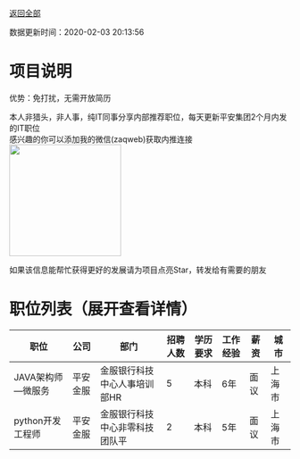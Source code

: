 [返回全部](https://github.com/zaqweb/PA-IT-JOBS/)

数据更新时间：2020-02-03 20:13:56
# 项目说明

优势：免打扰，无需开放简历

本人非猎头，非人事，纯IT同事分享内部推荐职位，每天更新平安集团2个月内发的IT职位  
感兴趣的你可以添加我的微信(zaqweb)获取内推连接  
<img src="https://github.com/zaqweb/PA-IT-JOBS/blob/master/WechatICode.jpeg"  height="200" width="200">

如果该信息能帮忙获得更好的发展请为项目点亮Star，转发给有需要的朋友
# 职位列表（展开查看详情）

|职位|公司|部门|招聘人数|学历要求|工作经验|薪资|城市|
|---|---|---|---|---|---|---|---|
|JAVA架构师—微服务|平安金服|金服银行科技中心人事培训部HR|5|本科|6年|面议|上海市|
|python开发工程师|平安金服|金服银行科技中心非零科技团队平|2|本科|5年|面议|上海市|




